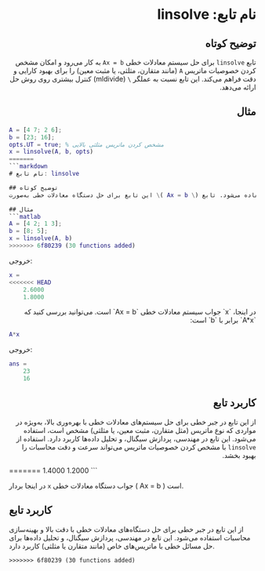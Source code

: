 

<div dir="rtl">

# نام تابع: linsolve

## توضیح کوتاه
تابع `linsolve` برای حل سیستم معادلات خطی `Ax = b` به کار می‌رود و امکان مشخص کردن خصوصیات ماتریس `A` (مانند متقارن، مثلثی، یا مثبت معین) را برای بهبود کارایی و دقت فراهم می‌کند. این تابع نسبت به عملگر `\` (mldivide) کنترل بیشتری روی روش حل ارائه می‌دهد.

## مثال
<div dir="ltr">

```matlab
A = [4 7; 2 6];
b = [23; 16];
opts.UT = true; % مشخص کردن ماتریس مثلثی بالایی
x = linsolve(A, b, opts)
=======
```markdown
# نام تابع: linsolve

## توضیح کوتاه
این تابع برای حل دستگاه معادلات خطی به‌صورت \( Ax = b \) استفاده می‌شود. تابع `linsolve` امکان حل دقیق‌تر و سریع‌تر دستگاه‌های خطی را با استفاده از گزینه‌های خاص (مانند نوع ماتریس) فراهم می‌کند.

## مثال
```matlab
A = [4 2; 1 3];
b = [8; 5];
x = linsolve(A, b)
>>>>>>> 6f80239 (30 functions added)
```

خروجی:
```matlab
x =
<<<<<<< HEAD
    2.6000
    1.8000
```

</div>
در اینجا، `x` جواب سیستم معادلات خطی `Ax = b` است. می‌توانید بررسی کنید که `A*x` برابر با `b` است:
<div dir="ltr">

```matlab
A*x
```

خروجی:
```matlab
ans =
    23
    16
```

</div>

## کاربرد تابع
از این تابع در جبر خطی برای حل سیستم‌های معادلات خطی با بهره‌وری بالا، به‌ویژه در مواردی که نوع ماتریس (مثل متقارن، مثبت معین، یا مثلثی) مشخص است، استفاده می‌شود. این تابع در مهندسی، پردازش سیگنال، و تحلیل داده‌ها کاربرد دارد. استفاده از `linsolve` با مشخص کردن خصوصیات ماتریس می‌تواند سرعت و دقت محاسبات را بهبود بخشد.

</div>
=======
    1.4000
    1.2000
```

در اینجا بردار `x` جواب دستگاه معادلات خطی \( Ax = b \) است.

## کاربرد تابع
از این تابع در جبر خطی برای حل دستگاه‌های معادلات خطی با دقت بالا و بهینه‌سازی محاسبات استفاده می‌شود. این تابع در مهندسی، پردازش سیگنال، و تحلیل داده‌ها برای حل مسائل خطی با ماتریس‌های خاص (مانند متقارن یا مثلثی) کاربرد دارد.
```
>>>>>>> 6f80239 (30 functions added)
